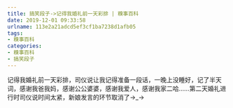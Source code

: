 ```yaml
---
title: 搞笑段子->记得我婚礼前一天彩排 | 糗事百科
date: 2019-12-01 09:33:58
urlname: 113e2a21adcd5ef3cf1ba7238d1afb05
tags: 
- 糗事百科
categories:
- 糗事百科
- 搞笑段子
---
```

记得我婚礼前一天彩排，司仪说让我记得准备一段话，一晚上没睡好，记了半天词，感谢我爸我妈，感谢公公婆婆，感谢我爱人，感谢我家二哈……第二天婚礼进行时司仪说时间太紧，新娘发言的环节取消了→_→


